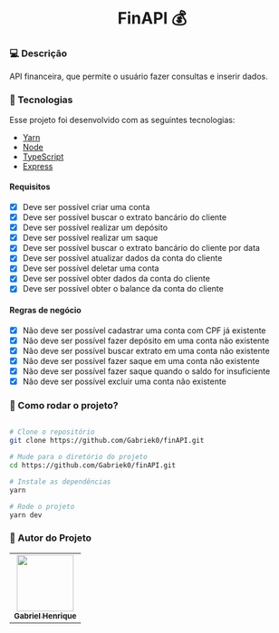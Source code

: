 <h1 align="center">FinAPI 💰</h1>

### 💻 Descrição

<p align="justify">API financeira, que permite o usuário fazer consultas e inserir dados.</p>

### :nut_and_bolt: Tecnologias

Esse projeto foi desenvolvido com as seguintes tecnologias:

- [Yarn][yarn]
- [Node][node]
- [TypeScript][typescript]
- [Express][express]

[yarn]: https://yarnpkg.com/
[node]: https://nodejs.org/en/
[typescript]: https://www.typescriptlang.org/
[express]: https://expressjs.com/pt-br/

#### Requisitos

- [x] Deve ser possível criar uma conta
- [x] Deve ser possível buscar o extrato bancário do cliente
- [x] Deve ser possível realizar um depósito
- [x] Deve ser possível realizar um saque
- [x] Deve ser possível buscar o extrato bancário do cliente por data
- [x] Deve ser possível atualizar dados da conta do cliente
- [x] Deve ser possível deletar uma conta
- [x] Deve ser possível obter dados da conta do cliente
- [x] Deve ser possível obter o balance da conta do cliente

#### Regras de negócio

- [x] Não deve ser possível cadastrar uma conta com CPF já existente
- [x] Não deve ser possível fazer depósito em uma conta não existente
- [x] Não deve ser possível buscar extrato em uma conta não existente
- [x] Não deve ser possível fazer saque em uma conta não existente
- [x] Não deve ser possível fazer saque quando o saldo for insuficiente
- [x] Não deve ser possível excluir uma conta não existente

### 🤔 Como rodar o projeto?

```bash

# Clone o repositório
git clone https://github.com/Gabriek0/finAPI.git

# Mude para o diretório do projeto
cd https://github.com/Gabriek0/finAPI.git

# Instale as dependências
yarn

# Rode o projeto
yarn dev

```

### 🧑 Autor do Projeto

<table>
  <tr>
    <td align="center">
      <a href="https://github.com/Gabriek0">
        <img src='https://avatars.githubusercontent.com/u/89749843?v=4' width="100px;" alt=""/>
        <br />
          <sub>
            <b>Gabriel Henrique</b>
          </sub>
      </a>
    </td>

  </tr>
</table>
